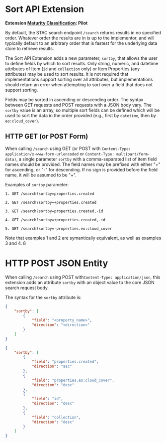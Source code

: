 # Sort API Extension

**Extension [Maturity Classification](../../../extensions/README.md#extension-maturity): Pilot**

By default, the STAC search endpoint `/search` returns results in no specified order.  Whatever order the results are in 
is up to the implementor, and will typically default to an arbitrary order that is fastest for the underlying data store 
to retrieve results.
 
The Sort API Extension adds a new parameter, `sortby`, that allows the user to define fields by which to sort results. 
Only string, numeric, and datetime attributes of Item (`id` and `collection` only) or Item Properties (any attributes) 
may be used to sort results.  It is not required that implementations support sorting over all attributes, but 
implementations should return an error when attempting to sort over a field that does not support sorting. 

Fields may be sorted in ascending or descending order.  The syntax between GET requests and POST requests with a JSON 
body vary.  The `sortby` value is an array, so multiple sort fields can be defined which will be used to sort 
the data in the order provided (e.g., first by `datetime`, then by `eo:cloud_cover`).

## HTTP GET (or POST Form)

When calling `/search` using GET (or POST with `Content-Type: application/x-www-form-urlencoded` or 
`Content-Type: multipart/form-data)`, a single parameter `sortby` with a comma-separated list of item field names should 
be provided. The field names may be prefixed with either "+" for ascending, or "-" for descending.  If no sign is 
provided before the field name, it will be assumed to be "+". 

Examples of `sortby` parameter:

    1. GET /search?sortby=properties.created
    
    2. GET /search?sortby=+properties.created
    
    3. GET /search?sortby=properties.created,-id
    
    4. GET /search?sortby=+properties.created,-id
    
    5. GET /search?sortby=-properties.eo:cloud_cover
    
Note that examples 1 and 2 are symantically equivalent, as well as examples 3 and 4.
ß
# HTTP POST JSON Entity

When calling `/search` using POST with`Content-Type: application/json`, this extension adds an attribute `sortby` with 
an object value to the core JSON search request body.

The syntax for the `sortby` attribute is:

```json
{
    "sortby": [
        {
            "field": "<property_name>",
            "direction": "<direction>"
        }
    ]
}
```

```json
{
    "sortby": [
        {
            "field": "properties.created",
            "direction": "asc"
        },
        {
            "field": "properties.eo:cloud_cover",
            "direction": "desc"
        },
        {
            "field": "id",
            "direction": "desc"
        },
        {
            "field": "collection",
            "direction": "desc"
        }
    ]
}
```

